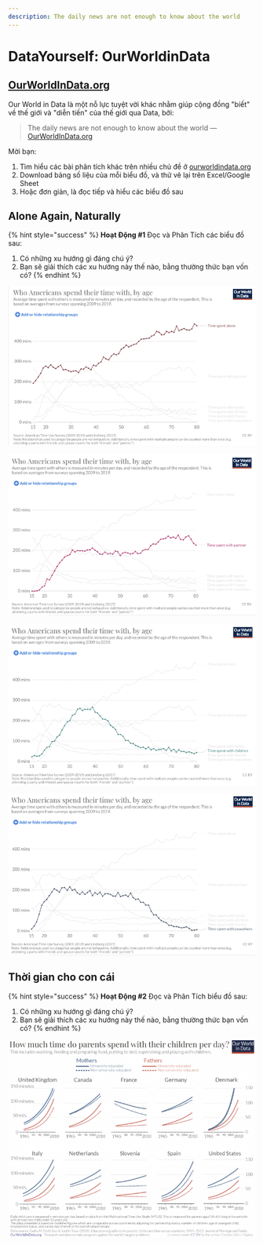 ```yaml
---
description: The daily news are not enough to know about the world
---
```


# DataYourself: OurWorldinData

## [OurWorldInData.org](http://OurWorldInData.org)

Our World in Data là một nỗ lực tuyệt vời khác nhằm giúp cộng đồng "biết" về thế giới và "diễn tiến" của thế giới qua Data, bởi:

> The daily news are not enough to know about the world — [OurWorldInData.org](http://OurWorldInData.org)

Mời bạn:

1. Tìm hiểu các bài phân tích khác trên nhiều chủ đề ở [ourworldindata.org](https://ourworldindata.org)
2. Download bảng số liệu của mỗi biểu đồ, và thử vẽ lại trên Excel/Google Sheet
3. Hoặc đơn giản, là đọc tiếp và hiểu các biểu đồ sau

## Alone Again, Naturally

{% hint style="success" %}
**Hoạt Động \#1** Đọc và Phân Tích các biểu đồ sau:

1. Có những xu hướng gì đáng chú ý?
2. Bạn sẽ giải thích các xu hướng này thế nào, bằng thường thức bạn vốn có?
{% endhint %}

![](../../.gitbook/assets/image%20%2853%29.png)

![](../../.gitbook/assets/image%20%2856%29.png)

![](../../.gitbook/assets/image%20%2857%29.png)

![](../../.gitbook/assets/image%20%2855%29.png)

## Thời gian cho con cái

{% hint style="success" %}
**Hoạt Động \#2** Đọc và Phân Tích biểu đồ sau:

1. Có những xu hướng gì đáng chú ý?
2. Bạn sẽ giải thích các xu hướng này thế nào, bằng thường thức bạn vốn có?
{% endhint %}

![](../../.gitbook/assets/image%20%2860%29.png)

